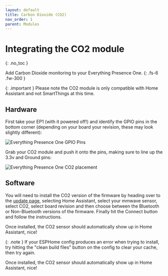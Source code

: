 ```yaml
---
layout: default
title: Carbon Dioxide (CO2)
nav_order: 1
parent: Modules
---
```


# Integrating the CO2 module

{: .no_toc }

Add Carbon Dioxide monitoring to your Everything Presence One.
{: .fs-6 .fw-300 }

{: .important }
Please note the CO2 module is only compatible with Home Assistant and not SmartThings at this time.

## Hardware

First take your EP1 (with it powered off!) and identify the GPIO pins in the bottom corner (depending on your board your revision, these may look slightly different):

![Everything Presence One GPIO Pins](https://everythingsmarthome.github.io/everything-presence-one/images/everything-presence-one-gpio-pins.jpg)

Grab your CO2 module and push it onto the pins, making sure to line up the 3.3v and Ground pins:

![Everything Presence One CO2 placement](https://everythingsmarthome.github.io/everything-presence-one/images/everything-presence-co2-scd40-one.jpg)

## Software

You will need to install the CO2 version of the firmware by heading over to the [update page](https://everythingsmarthome.github.io/everything-presence-one/updating.html), selecting Home Assistant, select your mmwave sensor, select CO2, select board revision and then choose between the Bluetooth or Non-Bluetooth versions of the firmware. Finally hit the Connect button and follow the instructions.

Once installed, the CO2 sensor should automatically show up in Home Assistant, nice!

{: .note }
If your ESPHome config produces an error when trying to install, try hitting the "clean build files" button on the config to clear your cache, then try again.

Once installed, the CO2 sensor should automatically show up in Home Assistant, nice!


<script>
const toggleDarkMode = document.querySelector('.js-toggle-dark-mode');

jtd.addEvent(toggleDarkMode, 'click', function(){
  if (jtd.getTheme() === 'dark') {
    jtd.setTheme('light');
    toggleDarkMode.textContent = 'Preview dark color scheme';
  } else {
    jtd.setTheme('dark');
    toggleDarkMode.textContent = 'Return to the light side';
  }
});
</script>
